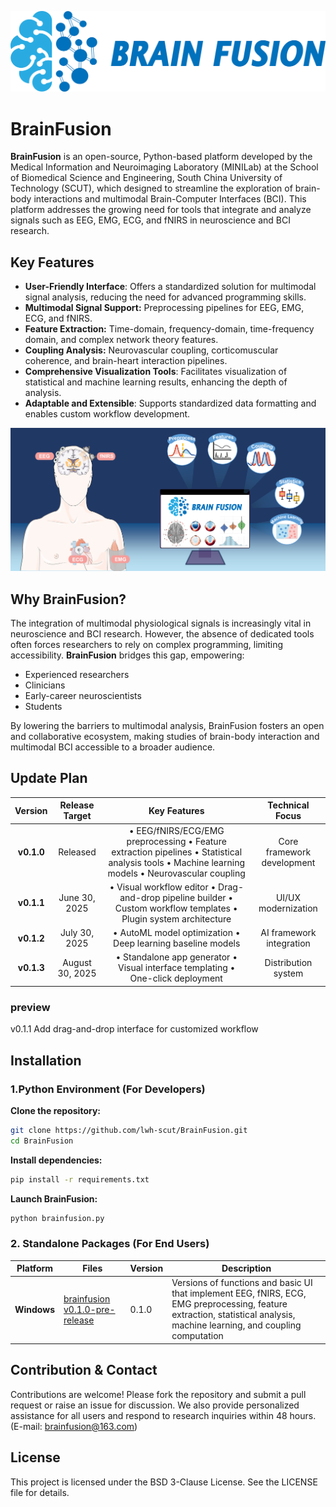 ![BrainFusion](docs/images/logo.png)
# BrainFusion
**BrainFusion** is an open-source, Python-based platform developed by the Medical Information and Neuroimaging Laboratory (MINILab) at the School of Biomedical Science and Engineering, South China University of Technology (SCUT), which designed to streamline the exploration of brain-body interactions and multimodal Brain-Computer Interfaces (BCI). This platform addresses the growing need for tools that integrate and analyze signals such as EEG, EMG, ECG, and fNIRS in neuroscience and BCI research.

## Key Features
- **User-Friendly Interface**: Offers a standardized solution for multimodal signal analysis, reducing the need for advanced programming skills.
- **Multimodal Signal Support:** Preprocessing pipelines for EEG, EMG, ECG, and fNIRS.
- **Feature Extraction:** Time-domain, frequency-domain, time-frequency domain, and complex network theory features.
- **Coupling Analysis:** Neurovascular coupling, corticomuscular coherence, and brain-heart interaction pipelines.
- **Comprehensive Visualization Tools**: Facilitates visualization of statistical and machine learning results, enhancing the depth of analysis.
- **Adaptable and Extensible**: Supports standardized data formatting and enables custom workflow development.

![BrainFusion](docs/images/content.png)

## Why BrainFusion?

The integration of multimodal physiological signals is increasingly vital in neuroscience and BCI research. However, the absence of dedicated tools often forces researchers to rely on complex programming, limiting accessibility. **BrainFusion** bridges this gap, empowering:
- Experienced researchers
- Clinicians
- Early-career neuroscientists
- Students

By lowering the barriers to multimodal analysis, BrainFusion fosters an open and collaborative ecosystem, making studies of brain-body interaction and multimodal BCI accessible to a broader audience.

## Update Plan

|  Version   | Release Target  |                         Key Features                         |      Technical Focus       |
| :--------: | :-------------: | :----------------------------------------------------------: | :------------------------: |
| **v0.1.0** |    Released     | • EEG/fNIRS/ECG/EMG preprocessing • Feature extraction pipelines • Statistical analysis tools • Machine learning models • Neurovascular coupling | Core framework development |
| **v0.1.1** |  June 30, 2025  | • Visual workflow editor • Drag-and-drop pipeline builder • Custom workflow templates • Plugin system architecture |    UI/UX modernization     |
| **v0.1.2** |  July 30, 2025  | • AutoML model optimization • Deep learning baseline models  |  AI framework integration  |
| **v0.1.3** | August 30, 2025 | • Standalone app generator • Visual interface templating • One-click deployment |    Distribution system     |

### preview

v0.1.1 Add drag-and-drop interface for customized workflow



## Installation

### 1.Python Environment (For Developers)

**Clone the repository:**

```bash
git clone https://github.com/lwh-scut/BrainFusion.git  
cd BrainFusion
```
**Install dependencies:**

```bash
pip install -r requirements.txt  
```
**Launch BrainFusion:**

```bash
python brainfusion.py  
```
### 2. Standalone Packages (For End Users)

| Platform    | Files                                                        | Version | Description                                                  |
| ----------- | ------------------------------------------------------------ | ------- | ------------------------------------------------------------ |
| **Windows** | [brainfusion v0.1.0-pre-release](./application/brainfusion-v0.1.0-pre-release/) | 0.1.0   | Versions of functions and basic UI that implement EEG, fNIRS, ECG, EMG preprocessing, feature extraction, statistical analysis, machine learning, and coupling computation |

## Contribution & Contact
Contributions are welcome! Please fork the repository and submit a pull request or raise an issue for discussion. We also provide personalized assistance for all users and respond to research inquiries within 48 hours. (E-mail: brainfusion@163.com)

## License
This project is licensed under the BSD 3-Clause License. See the LICENSE file for details.
